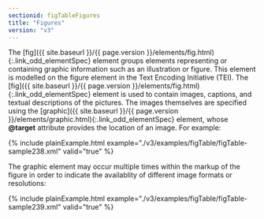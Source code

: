 ```yaml
---
sectionid: figTableFigures
title: "Figures"
version: "v3"
---
```




 The [fig]({{ site.baseurl }}/{{ page.version }}/elements/fig.html){:.link_odd_elementSpec} element groups elements representing or containing graphic
information such as an illustration or figure. This element is modelled on the figure
element
in the Text Encoding Initiative (TEI). The [fig]({{ site.baseurl }}/{{ page.version }}/elements/fig.html){:.link_odd_elementSpec} element is used to
contain images, captions, and textual descriptions of the pictures. The images themselves
are
specified using the [graphic]({{ site.baseurl }}/{{ page.version }}/elements/graphic.html){:.link_odd_elementSpec} element, whose **@target** attribute
provides the location of an image. For example:

{% include plainExample.html example="./v3/examples/figTable/figTable-sample238.xml" valid="true" %}

The graphic element may occur multiple times within the markup of the figure in order
to
indicate the availablity of different image formats or resolutions:

{% include plainExample.html example="./v3/examples/figTable/figTable-sample239.xml" valid="true" %}



